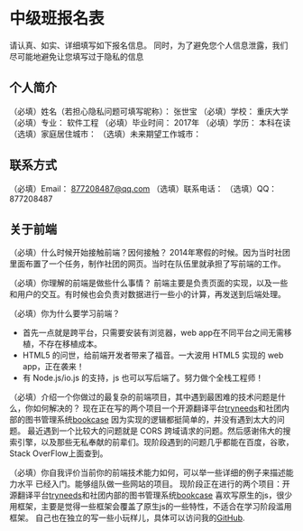 ﻿# 中级班报名表

请认真、如实、详细填写如下报名信息。
同时，为了避免您个人信息泄露，我们尽可能地避免让您填写过于隐私的信息

## 个人简介

（必填）姓名（若担心隐私问题可填写昵称）： 张世宝
（必填）学校： 重庆大学
（必填）专业： 软件工程
（必填）毕业时间： 2017年
（必填）学历： 本科在读
（选填）家庭居住城市： 
（选填）未来期望工作城市：

## 联系方式

（必填）Email： 877208487@qq.com
（选填）联系电话：
（选填）QQ： 877208487

## 关于前端

（必填）什么时候开始接触前端？因何接触？
2014年寒假的时候。因为当时社团里面布置了一个任务，制作社团的网页。当时在队伍里就承担了写前端的工作。

（必填）你理解的前端是做些什么事情？
前端主要是负责页面的实现，以及一些和用户的交互。有时候也会负责对数据进行一些小的计算，再发送到后端处理。

（必填）你为什么要学习前端？
+ 首先一点就是跨平台，只需要安装有浏览器，web app在不同平台之间无需移植，不存在移植成本。
+ HTML5 的问世，给前端开发者带来了福音。一大波用 HTML5 实现的 web app，正在袭来！
+ 有 Node.js/io.js 的支持，js 也可以写后端了。努力做个全栈工程师！

（必填）介绍一个你做过的最复杂的前端项目，其中遇到最困难的技术问题是什么，你如何解决的？
现在正在写的两个项目一个开源翻译平台[tryneeds](https://github.com/liuxiaohao/ezgotranslate)和社团内部的图书管理系统[bookcase](https://github.com/wecontinue/book-collection)
因为实现的逻辑都挺简单的，并没有遇到太大的问题。
最近遇到一个比较大的问题就是 CORS 跨域请求的问题。然后感谢伟大的搜索引擎，以及那些无私奉献的前辈们。现阶段遇到的问题几乎都能在百度，谷歌，Stack OverFlow上面查到。

（必填）你自我评价当前你的前端技术能力如何，可以举一些详细的例子来描述能力水平
已经入门。能够组队做一些网站的项目。
现阶段正在进行的两个项目：开源翻译平台[tryneeds](https://github.com/liuxiaohao/ezgotranslate)和社团内部的图书管理系统[bookcase](https://github.com/wecontinue/book-collection)
喜欢写原生的js，很少用框架，主要是觉得一些框架会覆盖了原生js的一些特性，不适合在学习阶段滥用框架。
自己也在独立的写一些小玩样儿，具体可以访问我的[GitHub](https://github.com/BobyZhang).


